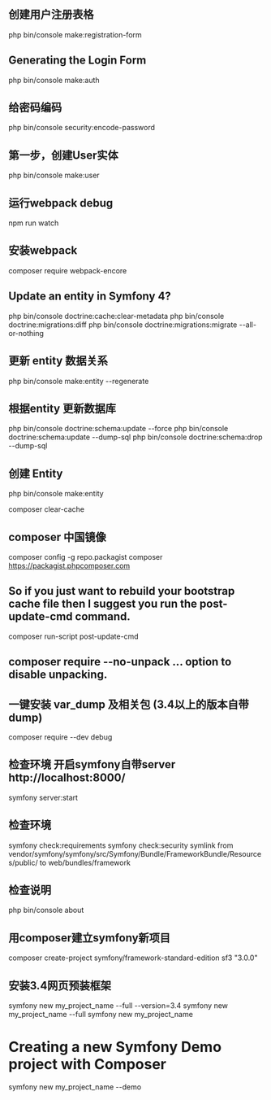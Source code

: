 ## 创建用户注册表格
php bin/console make:registration-form

## Generating the Login Form
php bin/console make:auth

## 给密码编码
php bin/console security:encode-password

## 第一步，创建User实体
php bin/console make:user

## 运行webpack debug
npm run watch

## 安装webpack
composer require webpack-encore

## Update an entity in Symfony 4?
php bin/console doctrine:cache:clear-metadata
php bin/console doctrine:migrations:diff
php bin/console doctrine:migrations:migrate --all-or-nothing

## 更新 entity 数据关系
php bin/console make:entity --regenerate

## 根据entity 更新数据库
php bin/console doctrine:schema:update --force
php bin/console doctrine:schema:update --dump-sql
php bin/console doctrine:schema:drop --dump-sql

## 创建 Entity
php bin/console make:entity

composer clear-cache

## composer 中国镜像
composer config -g repo.packagist composer https://packagist.phpcomposer.com

## So if you just want to rebuild your bootstrap cache file then I suggest you run the post-update-cmd command.
composer run-script post-update-cmd

## composer require --no-unpack ... option to disable unpacking.
## 一键安装 var_dump 及相关包 (3.4以上的版本自带dump)
composer require --dev debug

## 检查环境 开启symfony自带server http://localhost:8000/
symfony server:start

## 检查环境
symfony check:requirements
symfony check:security
symlink from vendor/symfony/symfony/src/Symfony/Bundle/FrameworkBundle/Resources/public/ to web/bundles/framework

## 检查说明
php bin/console about

## 用composer建立symfony新项目
composer create-project symfony/framework-standard-edition sf3 "3.0.0"

## 安装3.4网页预装框架
symfony new my_project_name --full --version=3.4
symfony new my_project_name --full
symfony new my_project_name

# Creating a new Symfony Demo project with Composer
symfony new my_project_name --demo
